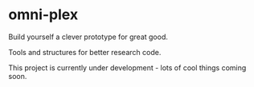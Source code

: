 # omni-plex

Build yourself a clever prototype for great good.

Tools and structures for better research code.

This project is currently under development - lots of cool things coming soon.
